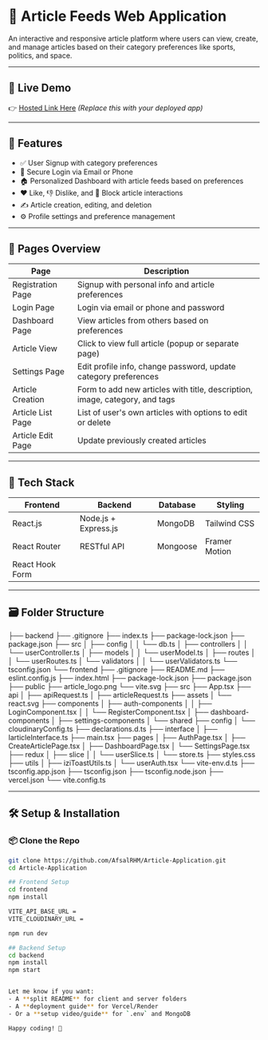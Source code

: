   # 📰 Article Feeds Web Application
  
  An interactive and responsive article platform where users can view, create, and manage articles based on their category preferences like sports, politics, and space.
  
  ---
  
  ## 🔗 Live Demo
  
  👉 [Hosted Link Here](https://article-application-eight.vercel.app) *(Replace this with your deployed app)*
  
  ---
  
  ## 🚀 Features
  
  - ✅ User Signup with category preferences
  - 🔐 Secure Login via Email or Phone
  - 🏠 Personalized Dashboard with article feeds based on preferences
  - ❤️ Like, 👎 Dislike, and 🚫 Block article interactions
  - ✍️ Article creation, editing, and deletion
  - ⚙️ Profile settings and preference management
  
  ---
  
  ## 🧾 Pages Overview
  
  | Page               | Description                                                                 |
  |--------------------|-----------------------------------------------------------------------------|
  | Registration Page  | Signup with personal info and article preferences                           |
  | Login Page         | Login via email or phone and password                                       |
  | Dashboard Page     | View articles from others based on preferences                              |
  | Article View       | Click to view full article (popup or separate page)                         |
  | Settings Page      | Edit profile info, change password, update category preferences             |
  | Article Creation   | Form to add new articles with title, description, image, category, and tags |
  | Article List Page  | List of user's own articles with options to edit or delete                  |
  | Article Edit Page  | Update previously created articles                                          |
  
  ---
  
  ## 🧱 Tech Stack
  
  | Frontend             | Backend                | Database     | Styling        |
  |----------------------|------------------------|--------------|----------------|
  | React.js             | Node.js + Express.js   | MongoDB      | Tailwind CSS   |
  | React Router         | RESTful API            | Mongoose     | Framer Motion  |
  | React Hook Form      |                        |              |                |
  
  ---
  
  ## 🗃️ Folder Structure
  
  ├── backend
      ├── .gitignore
      ├── index.ts
      ├── package-lock.json
      ├── package.json
      ├── src
      │   ├── config
      │   │   └── db.ts
      │   ├── controllers
      │   │   └── userController.ts
      │   ├── models
      │   │   └── userModel.ts
      │   ├── routes
      │   │   └── userRoutes.ts
      │   └── validators
      │   │   └── userValidators.ts
      └── tsconfig.json
  └── frontend
      ├── .gitignore
      ├── README.md
      ├── eslint.config.js
      ├── index.html
      ├── package-lock.json
      ├── package.json
      ├── public
          ├── article_logo.png
          └── vite.svg
      ├── src
          ├── App.tsx
          ├── api
          │   ├── apiRequest.ts
          │   ├── articleRequest.ts
          ├── assets
          │   └── react.svg
          ├── components
          │   ├── auth-components
          │   │   ├── LoginComponent.tsx
          │   │   └── RegisterComponent.tsx
          │   ├── dashboard-components
          │   ├── settings-components
          │   └── shared
          ├── config
          │   └── cloudinaryConfig.ts
          ├── declarations.d.ts
          ├── interface
          │   ├── IarticleInterface.ts
          ├── main.tsx
          ├── pages
          │   ├── AuthPage.tsx
          │   ├── CreateArticlePage.tsx
          │   ├── DashboardPage.tsx
          │   └── SettingsPage.tsx
          ├── redux
          │   ├── slice
          │   │   └── userSlice.ts
          │   └── store.ts
          ├── styles.css
          ├── utils
          │   ├── iziToastUtils.ts
          │   └── userAuth.tsx
          └── vite-env.d.ts
      ├── tsconfig.app.json
      ├── tsconfig.json
      ├── tsconfig.node.json
      ├── vercel.json
      └── vite.config.ts
  
  
  ---
  
  ## 🛠️ Setup & Installation
  
  ### 📦 Clone the Repo
  
  ```bash
  git clone https://github.com/AfsalRHM/Article-Application.git
  cd Article-Application
  
  ## Frontend Setup
  cd frontend
  npm install

  VITE_API_BASE_URL = 
  VITE_CLOUDINARY_URL =

  npm run dev
  
  ## Backend Setup
  cd backend
  npm install
  npm start
  
  
  Let me know if you want:
  - A **split README** for client and server folders
  - A **deployment guide** for Vercel/Render
  - Or a **setup video/guide** for `.env` and MongoDB
  
  Happy coding! 🚀
